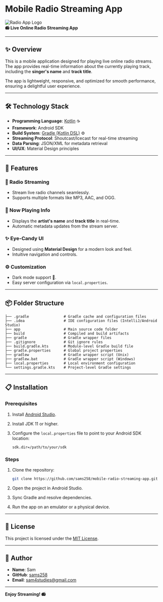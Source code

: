# Mobile Radio Streaming App

![Radio App Logo](https://via.placeholder.com/150)  
**:radio: Live Online Radio Streaming App**  

---

## :sparkles: Overview

This is a mobile application designed for playing live online radio streams. The app provides real-time information about the currently playing track, including the **singer's name** and **track title**. 

The app is lightweight, responsive, and optimized for smooth performance, ensuring a delightful user experience. 

---

## :hammer_and_wrench: Technology Stack

- **Programming Language**: [Kotlin](https://kotlinlang.org/) :coffee:
- **Framework**: Android SDK
- **Build System**: [Gradle (Kotlin DSL)](https://docs.gradle.org/current/userguide/kotlin_dsl.html) :gear:
- **Streaming Protocol**: Shoutcast/Icecast for real-time streaming
- **Data Parsing**: JSON/XML for metadata retrieval
- **UI/UX**: Material Design principles

---

## :rocket: Features

### :musical_note: Radio Streaming
- Stream live radio channels seamlessly.
- Supports multiple formats like MP3, AAC, and OGG.

### :microphone: Now Playing Info
- Displays the **artist's name** and **track title** in real-time.
- Automatic metadata updates from the stream server.

### :sparkles: Eye-Candy UI
- Designed using **Material Design** for a modern look and feel.
- Intuitive navigation and controls.

### :gear: Customization
- Dark mode support :new_moon_with_face:.
- Easy server configuration via `local.properties`.

---

## :package: Folder Structure

```
├── .gradle                # Gradle cache and configuration files
├── .idea                  # IDE configuration files (IntelliJ/Android Studio)
├── app                    # Main source code folder
├── build                  # Compiled and build artifacts
├── gradle                 # Gradle wrapper files
├── .gitignore             # Git ignore rules
├── build.gradle.kts       # Module-level Gradle build file
├── gradle.properties      # Global project properties
├── gradlew                # Gradle wrapper script (Unix)
├── gradlew.bat            # Gradle wrapper script (Windows)
├── local.properties       # Local environment configuration
└── settings.gradle.kts    # Project-level Gradle settings
```

---

## :clipboard: Installation

### Prerequisites

1. Install [Android Studio](https://developer.android.com/studio).
2. Install JDK 11 or higher.
3. Configure the `local.properties` file to point to your Android SDK location:

   ```properties
   sdk.dir=/path/to/your/sdk
   ```

### Steps

1. Clone the repository:

   ```bash
   git clone https://github.com/sams258/mobile-radio-streaming-app.git
   ```

2. Open the project in Android Studio.
3. Sync Gradle and resolve dependencies.
4. Run the app on an emulator or a physical device.

---

## :memo: License

This project is licensed under the [MIT License](LICENSE).

---

## :bust_in_silhouette: Author

- **Name**: Sam  
- **GitHub**: [sams258](https://github.com/sams258)  
- **Email**: sam4studies@gmail.com  

---

**Enjoy Streaming! :radio:**

